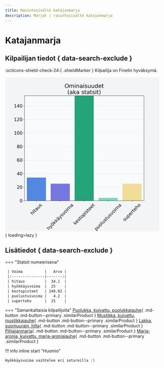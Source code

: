 ```yaml
---
title: Ravintosisältö katajanmarja
description: Marjat | ravintosisältö katajanmarja
---
```


# Katajanmarja


## Kilpailijan tiedot { data-search-exclude }

:octicons-shield-check-24:{ .shieldMarker } Kilpailija on Finelin hyväksymä.

![Katajanmarja](./images/katajanmarja.png){ loading=lazy }

## Lisätiedot { data-search-exclude }
=== "Statsit numeerisena"

     | Voima          |   Arvo |
     |:---------------|-------:|
     | hitaus         |  34.1  |
     | hyökkäysvoima  |  25    |
     | kestopisteet   | 248.02 |
     | puolustusvoima |   4.2  |
     | superteho      |  25    |

=== "Samankaltaisia kilpailijoita"
    [Puolukka, kuivattu, puolukkajauhe](/puolukka-kuivattu-puolukkajauhe){ .md-button .md-button--primary .similarProduct }
    [Mustikka, kuivattu, mustikkajauhe](/mustikka-kuivattu-mustikkajauhe){ .md-button .md-button--primary .similarProduct }
    [Lakka, suomuurain, hilla](/lakka-suomuurain-hilla){ .md-button .md-button--primary .similarProduct }
    [Pihlajanmarja](/pihlajanmarja){ .md-button .md-button--primary .similarProduct }
    [Marja-aronia, kuivattu, marja-aroniajauhe](/marja-aronia-kuivattu-marja-aroniajauhe){ .md-button .md-button--primary .similarProduct }

!!! info inline start "Huomio"

    Hyökkäysvoima vaihtelee eri sotureilla :)

